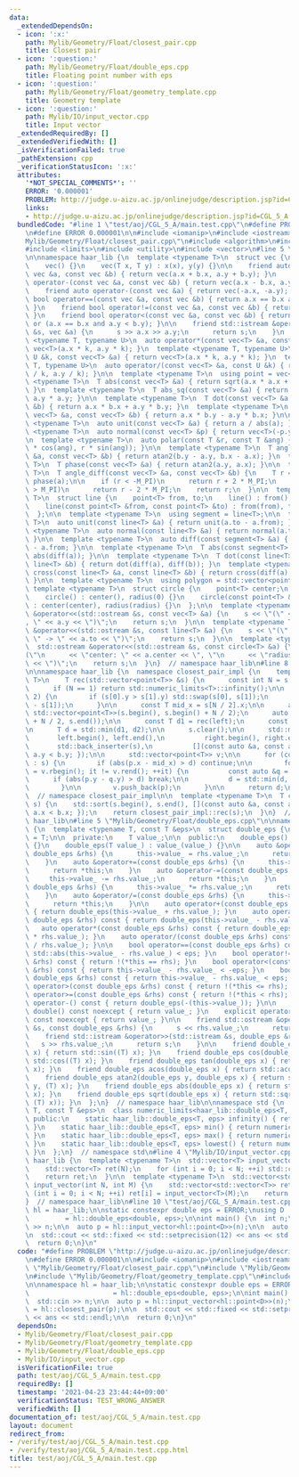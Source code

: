 ```yaml
---
data:
  _extendedDependsOn:
  - icon: ':x:'
    path: Mylib/Geometry/Float/closest_pair.cpp
    title: Closest pair
  - icon: ':question:'
    path: Mylib/Geometry/Float/double_eps.cpp
    title: Floating point number with eps
  - icon: ':question:'
    path: Mylib/Geometry/Float/geometry_template.cpp
    title: Geometry template
  - icon: ':question:'
    path: Mylib/IO/input_vector.cpp
    title: Input vector
  _extendedRequiredBy: []
  _extendedVerifiedWith: []
  _isVerificationFailed: true
  _pathExtension: cpp
  _verificationStatusIcon: ':x:'
  attributes:
    '*NOT_SPECIAL_COMMENTS*': ''
    ERROR: '0.000001'
    PROBLEM: http://judge.u-aizu.ac.jp/onlinejudge/description.jsp?id=CGL_5_A
    links:
    - http://judge.u-aizu.ac.jp/onlinejudge/description.jsp?id=CGL_5_A
  bundledCode: "#line 1 \"test/aoj/CGL_5_A/main.test.cpp\"\n#define PROBLEM \"http://judge.u-aizu.ac.jp/onlinejudge/description.jsp?id=CGL_5_A\"\
    \n#define ERROR 0.000001\n\n#include <iomanip>\n#include <iostream>\n#line 2 \"\
    Mylib/Geometry/Float/closest_pair.cpp\"\n#include <algorithm>\n#include <cmath>\n\
    #include <limits>\n#include <utility>\n#include <vector>\n#line 5 \"Mylib/Geometry/Float/geometry_template.cpp\"\
    \n\nnamespace haar_lib {\n  template <typename T>\n  struct vec {\n    T x, y;\n\
    \    vec() {}\n    vec(T x, T y) : x(x), y(y) {}\n\n    friend auto operator+(const\
    \ vec &a, const vec &b) { return vec(a.x + b.x, a.y + b.y); }\n    friend auto\
    \ operator-(const vec &a, const vec &b) { return vec(a.x - b.x, a.y - b.y); }\n\
    \    friend auto operator-(const vec &a) { return vec(-a.x, -a.y); }\n\n    friend\
    \ bool operator==(const vec &a, const vec &b) { return a.x == b.x and a.y == b.y;\
    \ }\n    friend bool operator!=(const vec &a, const vec &b) { return !(a == b);\
    \ }\n    friend bool operator<(const vec &a, const vec &b) { return a.x < b.x\
    \ or (a.x == b.x and a.y < b.y); }\n\n    friend std::istream &operator>>(std::istream\
    \ &s, vec &a) {\n      s >> a.x >> a.y;\n      return s;\n    }\n  };\n\n  template\
    \ <typename T, typename U>\n  auto operator*(const vec<T> &a, const U &k) { return\
    \ vec<T>(a.x * k, a.y * k); }\n  template <typename T, typename U>\n  auto operator*(const\
    \ U &k, const vec<T> &a) { return vec<T>(a.x * k, a.y * k); }\n  template <typename\
    \ T, typename U>\n  auto operator/(const vec<T> &a, const U &k) { return vec<T>(a.x\
    \ / k, a.y / k); }\n\n  template <typename T>\n  using point = vec<T>;\n\n  template\
    \ <typename T>\n  T abs(const vec<T> &a) { return sqrt(a.x * a.x + a.y * a.y);\
    \ }\n  template <typename T>\n  T abs_sq(const vec<T> &a) { return a.x * a.x +\
    \ a.y * a.y; }\n\n  template <typename T>\n  T dot(const vec<T> &a, const vec<T>\
    \ &b) { return a.x * b.x + a.y * b.y; }\n  template <typename T>\n  T cross(const\
    \ vec<T> &a, const vec<T> &b) { return a.x * b.y - a.y * b.x; }\n\n  template\
    \ <typename T>\n  auto unit(const vec<T> &a) { return a / abs(a); }\n  template\
    \ <typename T>\n  auto normal(const vec<T> &p) { return vec<T>(-p.y, p.x); }\n\
    \n  template <typename T>\n  auto polar(const T &r, const T &ang) { return vec<T>(r\
    \ * cos(ang), r * sin(ang)); }\n\n  template <typename T>\n  T angle(const vec<T>\
    \ &a, const vec<T> &b) { return atan2(b.y - a.y, b.x - a.x); }\n  template <typename\
    \ T>\n  T phase(const vec<T> &a) { return atan2(a.y, a.x); }\n\n  template <typename\
    \ T>\n  T angle_diff(const vec<T> &a, const vec<T> &b) {\n    T r = phase(b) -\
    \ phase(a);\n\n    if (r < -M_PI)\n      return r + 2 * M_PI;\n    else if (r\
    \ > M_PI)\n      return r - 2 * M_PI;\n    return r;\n  }\n\n  template <typename\
    \ T>\n  struct line {\n    point<T> from, to;\n    line() : from(), to() {}\n\
    \    line(const point<T> &from, const point<T> &to) : from(from), to(to) {}\n\
    \  };\n\n  template <typename T>\n  using segment = line<T>;\n\n  template <typename\
    \ T>\n  auto unit(const line<T> &a) { return unit(a.to - a.from); }\n  template\
    \ <typename T>\n  auto normal(const line<T> &a) { return normal(a.to - a.from);\
    \ }\n\n  template <typename T>\n  auto diff(const segment<T> &a) { return a.to\
    \ - a.from; }\n\n  template <typename T>\n  T abs(const segment<T> &a) { return\
    \ abs(diff(a)); }\n\n  template <typename T>\n  T dot(const line<T> &a, const\
    \ line<T> &b) { return dot(diff(a), diff(b)); }\n  template <typename T>\n  T\
    \ cross(const line<T> &a, const line<T> &b) { return cross(diff(a), diff(b));\
    \ }\n\n  template <typename T>\n  using polygon = std::vector<point<T>>;\n\n \
    \ template <typename T>\n  struct circle {\n    point<T> center;\n    T radius;\n\
    \    circle() : center(), radius(0) {}\n    circle(const point<T> &center, T radius)\
    \ : center(center), radius(radius) {}\n  };\n\n  template <typename T>\n  std::ostream\
    \ &operator<<(std::ostream &s, const vec<T> &a) {\n    s << \"(\" << a.x << \"\
    , \" << a.y << \")\";\n    return s;\n  }\n\n  template <typename T>\n  std::ostream\
    \ &operator<<(std::ostream &s, const line<T> &a) {\n    s << \"(\" << a.from <<\
    \ \" -> \" << a.to << \")\";\n    return s;\n  }\n\n  template <typename T>\n\
    \  std::ostream &operator<<(std::ostream &s, const circle<T> &a) {\n    s << \"\
    (\"\n      << \"center: \" << a.center << \", \"\n      << \"radius: \" << a.radius\
    \ << \")\";\n    return s;\n  }\n}  // namespace haar_lib\n#line 8 \"Mylib/Geometry/Float/closest_pair.cpp\"\
    \n\nnamespace haar_lib {\n  namespace closest_pair_impl {\n    template <typename\
    \ T>\n    T rec(std::vector<point<T>> &s) {\n      const int N = s.size();\n\n\
    \      if (N == 1) return std::numeric_limits<T>::infinity();\n\n      if (N ==\
    \ 2) {\n        if (s[0].y > s[1].y) std::swap(s[0], s[1]);\n        return abs(s[0]\
    \ - s[1]);\n      }\n\n      const T mid_x = s[N / 2].x;\n\n      auto left  =\
    \ std::vector<point<T>>(s.begin(), s.begin() + N / 2);\n      auto right = std::vector<point<T>>(s.begin()\
    \ + N / 2, s.end());\n\n      const T d1 = rec(left);\n      const T d2 = rec(right);\n\
    \n      T d = std::min(d1, d2);\n\n      s.clear();\n\n      std::merge(\n   \
    \       left.begin(), left.end(),\n          right.begin(), right.end(),\n   \
    \       std::back_inserter(s),\n          [](const auto &a, const auto &b) { return\
    \ a.y < b.y; });\n\n      std::vector<point<T>> v;\n\n      for (const auto &p\
    \ : s) {\n        if (abs(p.x - mid_x) > d) continue;\n\n        for (auto it\
    \ = v.rbegin(); it != v.rend(); ++it) {\n          const auto &q = *it;\n    \
    \      if (abs(p.y - q.y) > d) break;\n\n          d = std::min(d, abs(p - q));\n\
    \        }\n\n        v.push_back(p);\n      }\n\n      return d;\n    }\n  }\
    \  // namespace closest_pair_impl\n\n  template <typename T>\n  T closest_pair(std::vector<point<T>>\
    \ s) {\n    std::sort(s.begin(), s.end(), [](const auto &a, const auto &b) { return\
    \ a.x < b.x; });\n    return closest_pair_impl::rec(s);\n  }\n}  // namespace\
    \ haar_lib\n#line 5 \"Mylib/Geometry/Float/double_eps.cpp\"\n\nnamespace haar_lib\
    \ {\n  template <typename T, const T &eps>\n  struct double_eps {\n    using value_type\
    \ = T;\n\n  private:\n    T value_;\n\n  public:\n    double_eps() : value_(0)\
    \ {}\n    double_eps(T value_) : value_(value_) {}\n\n    auto &operator=(const\
    \ double_eps &rhs) {\n      this->value_ = rhs.value_;\n      return *this;\n\
    \    }\n    auto &operator+=(const double_eps &rhs) {\n      this->value_ += rhs.value_;\n\
    \      return *this;\n    }\n    auto &operator-=(const double_eps &rhs) {\n \
    \     this->value_ -= rhs.value_;\n      return *this;\n    }\n    auto &operator*=(const\
    \ double_eps &rhs) {\n      this->value_ *= rhs.value_;\n      return *this;\n\
    \    }\n    auto &operator/=(const double_eps &rhs) {\n      this->value_ /= rhs.value_;\n\
    \      return *this;\n    }\n\n    auto operator+(const double_eps &rhs) const\
    \ { return double_eps(this->value_ + rhs.value_); }\n    auto operator-(const\
    \ double_eps &rhs) const { return double_eps(this->value_ - rhs.value_); }\n \
    \   auto operator*(const double_eps &rhs) const { return double_eps(this->value_\
    \ * rhs.value_); }\n    auto operator/(const double_eps &rhs) const { return double_eps(this->value_\
    \ / rhs.value_); }\n\n    bool operator==(const double_eps &rhs) const { return\
    \ std::abs(this->value_ - rhs.value_) < eps; }\n    bool operator!=(const double_eps\
    \ &rhs) const { return !(*this == rhs); }\n    bool operator<(const double_eps\
    \ &rhs) const { return this->value_ - rhs.value_ < -eps; }\n    bool operator<=(const\
    \ double_eps &rhs) const { return this->value_ - rhs.value_ < eps; }\n    bool\
    \ operator>(const double_eps &rhs) const { return !(*this <= rhs); }\n    bool\
    \ operator>=(const double_eps &rhs) const { return !(*this < rhs); }\n\n    auto\
    \ operator-() const { return double_eps(-(this->value_)); }\n\n    explicit operator\
    \ double() const noexcept { return value_; }\n    explicit operator long double()\
    \ const noexcept { return value_; }\n\n    friend std::ostream &operator<<(std::ostream\
    \ &s, const double_eps &rhs) {\n      s << rhs.value_;\n      return s;\n    }\n\
    \    friend std::istream &operator>>(std::istream &s, double_eps &rhs) {\n   \
    \   s >> rhs.value_;\n      return s;\n    }\n\n    friend double_eps sin(double_eps\
    \ x) { return std::sin((T) x); }\n    friend double_eps cos(double_eps x) { return\
    \ std::cos((T) x); }\n    friend double_eps tan(double_eps x) { return std::tan((T)\
    \ x); }\n    friend double_eps acos(double_eps x) { return std::acos((T) x); }\n\
    \    friend double_eps atan2(double_eps y, double_eps x) { return std::atan2((T)\
    \ y, (T) x); }\n    friend double_eps abs(double_eps x) { return std::abs((T)\
    \ x); }\n    friend double_eps sqrt(double_eps x) { return std::sqrt(std::max<T>(0,\
    \ (T) x)); }\n  };\n}  // namespace haar_lib\n\nnamespace std {\n  template <typename\
    \ T, const T &eps>\n  class numeric_limits<haar_lib::double_eps<T, eps>> {\n \
    \ public:\n    static haar_lib::double_eps<T, eps> infinity() { return numeric_limits<T>::infinity();\
    \ }\n    static haar_lib::double_eps<T, eps> min() { return numeric_limits<T>::min();\
    \ }\n    static haar_lib::double_eps<T, eps> max() { return numeric_limits<T>::max();\
    \ }\n    static haar_lib::double_eps<T, eps> lowest() { return numeric_limits<T>::lowest();\
    \ }\n  };\n}  // namespace std\n#line 4 \"Mylib/IO/input_vector.cpp\"\n\nnamespace\
    \ haar_lib {\n  template <typename T>\n  std::vector<T> input_vector(int N) {\n\
    \    std::vector<T> ret(N);\n    for (int i = 0; i < N; ++i) std::cin >> ret[i];\n\
    \    return ret;\n  }\n\n  template <typename T>\n  std::vector<std::vector<T>>\
    \ input_vector(int N, int M) {\n    std::vector<std::vector<T>> ret(N);\n    for\
    \ (int i = 0; i < N; ++i) ret[i] = input_vector<T>(M);\n    return ret;\n  }\n\
    }  // namespace haar_lib\n#line 10 \"test/aoj/CGL_5_A/main.test.cpp\"\n\nnamespace\
    \ hl = haar_lib;\n\nstatic constexpr double eps = ERROR;\nusing D            \
    \         = hl::double_eps<double, eps>;\n\nint main() {\n  int n;\n  std::cin\
    \ >> n;\n\n  auto p = hl::input_vector<hl::point<D>>(n);\n\n  auto ans = hl::closest_pair(p);\n\
    \n  std::cout << std::fixed << std::setprecision(12) << ans << std::endl;\n\n\
    \  return 0;\n}\n"
  code: "#define PROBLEM \"http://judge.u-aizu.ac.jp/onlinejudge/description.jsp?id=CGL_5_A\"\
    \n#define ERROR 0.000001\n\n#include <iomanip>\n#include <iostream>\n#include\
    \ \"Mylib/Geometry/Float/closest_pair.cpp\"\n#include \"Mylib/Geometry/Float/double_eps.cpp\"\
    \n#include \"Mylib/Geometry/Float/geometry_template.cpp\"\n#include \"Mylib/IO/input_vector.cpp\"\
    \n\nnamespace hl = haar_lib;\n\nstatic constexpr double eps = ERROR;\nusing D\
    \                     = hl::double_eps<double, eps>;\n\nint main() {\n  int n;\n\
    \  std::cin >> n;\n\n  auto p = hl::input_vector<hl::point<D>>(n);\n\n  auto ans\
    \ = hl::closest_pair(p);\n\n  std::cout << std::fixed << std::setprecision(12)\
    \ << ans << std::endl;\n\n  return 0;\n}\n"
  dependsOn:
  - Mylib/Geometry/Float/closest_pair.cpp
  - Mylib/Geometry/Float/geometry_template.cpp
  - Mylib/Geometry/Float/double_eps.cpp
  - Mylib/IO/input_vector.cpp
  isVerificationFile: true
  path: test/aoj/CGL_5_A/main.test.cpp
  requiredBy: []
  timestamp: '2021-04-23 23:44:44+09:00'
  verificationStatus: TEST_WRONG_ANSWER
  verifiedWith: []
documentation_of: test/aoj/CGL_5_A/main.test.cpp
layout: document
redirect_from:
- /verify/test/aoj/CGL_5_A/main.test.cpp
- /verify/test/aoj/CGL_5_A/main.test.cpp.html
title: test/aoj/CGL_5_A/main.test.cpp
---
```

